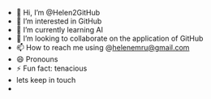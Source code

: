 - 👋 Hi, I’m @Helen2GitHub
- 👀 I’m interested in GitHub
- 🌱 I’m currently learning AI
- 💞️ I’m looking to collaborate on the application of GitHub
- 📫 How to reach me using @helenemru@gmail.com
- 😄 Pronouns
- ⚡ Fun fact: tenacious
- lets keep in touch
- 

<!---
Helen2GitHub/Helen2GitHub is a ✨ special ✨ repository because its `README.md` (this file) appears on your GitHub profile.
You can click the Preview link to take a look at your changes.
--->
